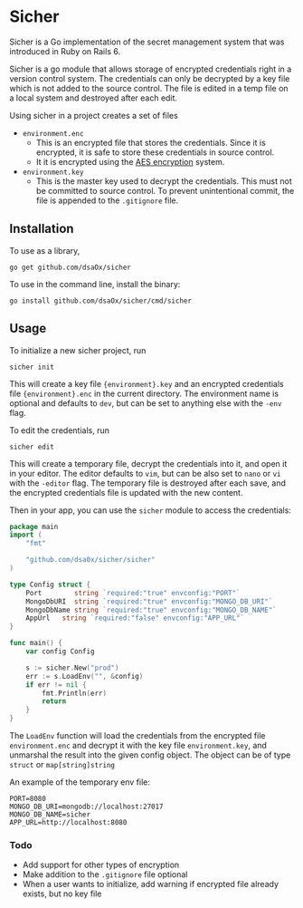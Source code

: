 # Sicher

Sicher is a Go implementation of the secret management system that was introduced in Ruby on Rails 6.

Sicher is a go module that allows storage of encrypted credentials right in a version control system. The credentials can only be decrypted by a key file which is not added to the source control. The file is edited in a temp file on a local system and destroyed after each edit.

Using sicher in a project creates a set of files

- `environment.enc`
  - This is an encrypted file that stores the credentials. Since it is encrypted, it is safe to store these credentials in source control.
  - It it is encrypted using the [AES encryption](https://pkg.go.dev/crypto/aes) system.
- `environment.key`
  - This is the master key used to decrypt the credentials. This must not be committed to source control. To prevent unintentional commit, the file is appended to the `.gitignore` file.

## Installation

To use as a library,

```shell
go get github.com/dsaOx/sicher
```

To use in the command line, install the binary:

```shell
go install github.com/dsaOx/sicher/cmd/sicher
```

## Usage

To initialize a new sicher project, run

```shell
sicher init
```

This will create a key file `{environment}.key` and an encrypted credentials file `{environment}.enc` in the current directory. The environment name is optional and defaults to `dev`, but can be set to anything else with the `-env` flag.

To edit the credentials, run

```shell
sicher edit
```

This will create a temporary file, decrypt the credentials into it, and open it in your editor. The editor defaults to `vim`, but can be also set to `nano` or `vi` with the `-editor` flag. The temporary file is destroyed after each save, and the encrypted credentials file is updated with the new content.

Then in your app, you can use the `sicher` module to access the credentials:

```go
package main
import (
	"fmt"

	"github.com/dsa0x/sicher/sicher"
)

type Config struct {
	Port        string `required:"true" envconfig:"PORT"`
	MongoDbURI  string `required:"true" envconfig:"MONGO_DB_URI"`
	MongoDbName string `required:"true" envconfig:"MONGO_DB_NAME"`
	AppUrl   string `required:"false" envconfig:"APP_URL"`
}

func main() {
	var config Config

	s := sicher.New("prod")
	err := s.LoadEnv("", &config)
	if err != nil {
		fmt.Println(err)
		return
	}
}
```

The `LoadEnv` function will load the credentials from the encrypted file `environment.enc` and decrypt it with the key file `environment.key`, and unmarshal the result into the given config object. The object can be of type `struct` or `map[string]string`

An example of the temporary env file:

```
PORT=8080
MONGO_DB_URI=mongodb://localhost:27017
MONGO_DB_NAME=sicher
APP_URL=http://localhost:8080
```

### Todo

- Add support for other types of encryption
- Make addition to the `.gitignore` file optional
- When a user wants to initialize, add warning if encrypted file already exists, but no key file
